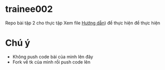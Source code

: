 # trainee002
Repo bài tập 2 cho thực tập
Xem file [Hướng dẫn](https://github.com/colombo-group/trainee002/blob/master/requirements/h%C6%B0%E1%BB%9Bng%20d%E1%BA%ABn.md)) để thực hiện để thực hiện

# Chú ý
- Không push code bài của mình lên đây
- Fork về tk của mình rồi push code lên
